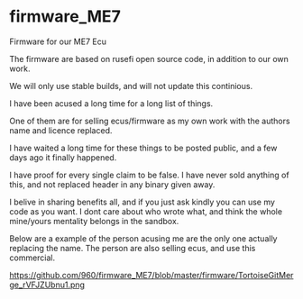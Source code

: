 # firmware_ME7

Firmware for our ME7 Ecu

The firmware are based on rusefi open source code, in addition to our own work.

We will only use stable builds, and will not update this continious.


I have been acused a long time for a long list of things.

One of them are for selling ecus/firmware as my own work with the authors name and licence replaced.

I have waited a long time for these things to be posted public, and a few days ago it finally happened.

I have proof for every single claim to be false.
I have never sold anything of this, and not replaced header in any binary given away.


I belive in sharing benefits all, and if you just ask kindly you can use my code as you want.
I dont care about who wrote what, and think the whole mine/yours mentality belongs in the sandbox.

Below are a example of the person acusing me are the only one actually replacing the name.
The person are also selling ecus, and use this commercial.

https://github.com/960/firmware_ME7/blob/master/firmware/TortoiseGitMerge_rVFJZUbnu1.png







